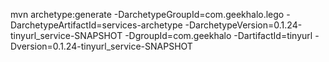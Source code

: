mvn archetype:generate  -DarchetypeGroupId=com.geekhalo.lego -DarchetypeArtifactId=services-archetype -DarchetypeVersion=0.1.24-tinyurl_service-SNAPSHOT  -DgroupId=com.geekhalo -DartifactId=tinyurl -Dversion=0.1.24-tinyurl_service-SNAPSHOT